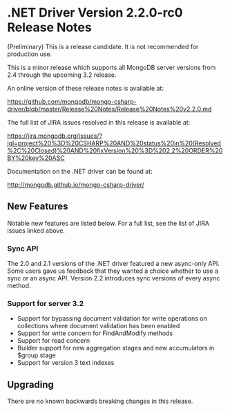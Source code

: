 # .NET Driver Version 2.2.0-rc0 Release Notes

(Preliminary)
This is a release candidate. It is not recommended for production use.

This is a minor release which supports all MongoDB server versions from 2.4 through the upcoming
3.2 release.

An online version of these release notes is available at:

https://github.com/mongodb/mongo-csharp-driver/blob/master/Release%20Notes/Release%20Notes%20v2.2.0.md

The full list of JIRA issues resolved in this release is available at:

https://jira.mongodb.org/issues/?jql=project%20%3D%20CSHARP%20AND%20status%20in%20(Resolved%2C%20Closed)%20AND%20fixVersion%20%3D%202.2%20ORDER%20BY%20key%20ASC

Documentation on the .NET driver can be found at:

http://mongodb.github.io/mongo-csharp-driver/


## New Features

Notable new features are listed below. For a full list, see the list of JIRA issues linked above.

### Sync API

The 2.0 and 2.1 versions of the .NET driver featured a new async-only API. Some users gave us feedback
that they wanted a choice whether to use a sync or an async API. Version 2.2 introduces sync versions
of every async method.

### Support for server 3.2

- Support for bypassing document validation for write operations on collections where document validation
has been enabled
- Support for write concern for FindAndModify methods
- Support for read concern
- Builder support for new aggregation stages and new accumulators in $group stage
- Support for version 3 text indexes

## Upgrading

There are no known backwards breaking changes in this release.